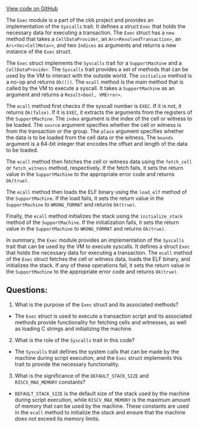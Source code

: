 [View code on GitHub](https://github.com/nervosnetwork/ckb/script/src/syscalls/exec.rs)

The `Exec` module is a part of the ckb project and provides an implementation of the `Syscalls` trait. It defines a struct `Exec` that holds the necessary data for executing a transaction. The `Exec` struct has a `new` method that takes a `CellDataProvider`, an `Arc<ResolvedTransaction>`, an `Arc<Vec<CellMeta>>`, and two `Indices` as arguments and returns a new instance of the `Exec` struct.

The `Exec` struct implements the `Syscalls` trait for a `SupportMachine` and a `CellDataProvider`. The `Syscalls` trait provides a set of methods that can be used by the VM to interact with the outside world. The `initialize` method is a no-op and returns `Ok(())`. The `ecall` method is the main method that is called by the VM to execute a syscall. It takes a `SupportMachine` as an argument and returns a `Result<bool, VMError>`.

The `ecall` method first checks if the syscall number is `EXEC`. If it is not, it returns `Ok(false)`. If it is `EXEC`, it extracts the arguments from the registers of the `SupportMachine`. The `index` argument is the index of the cell or witness to be loaded. The `source` argument specifies whether the cell or witness is from the transaction or the group. The `place` argument specifies whether the data is to be loaded from the cell data or the witness. The `bounds` argument is a 64-bit integer that encodes the offset and length of the data to be loaded.

The `ecall` method then fetches the cell or witness data using the `fetch_cell` or `fetch_witness` method, respectively. If the fetch fails, it sets the return value in the `SupportMachine` to the appropriate error code and returns `Ok(true)`.

The `ecall` method then loads the ELF binary using the `load_elf` method of the `SupportMachine`. If the load fails, it sets the return value in the `SupportMachine` to `WRONG_FORMAT` and returns `Ok(true)`.

Finally, the `ecall` method initializes the stack using the `initialize_stack` method of the `SupportMachine`. If the initialization fails, it sets the return value in the `SupportMachine` to `WRONG_FORMAT` and returns `Ok(true)`.

In summary, the `Exec` module provides an implementation of the `Syscalls` trait that can be used by the VM to execute syscalls. It defines a struct `Exec` that holds the necessary data for executing a transaction. The `ecall` method of the `Exec` struct fetches the cell or witness data, loads the ELF binary, and initializes the stack. If any of these operations fail, it sets the return value in the `SupportMachine` to the appropriate error code and returns `Ok(true)`.
## Questions: 
 1. What is the purpose of the `Exec` struct and its associated methods?
- The `Exec` struct is used to execute a transaction script and its associated methods provide functionality for fetching cells and witnesses, as well as loading C strings and initializing the machine.

2. What is the role of the `Syscalls` trait in this code?
- The `Syscalls` trait defines the system calls that can be made by the machine during script execution, and the `Exec` struct implements this trait to provide the necessary functionality.

3. What is the significance of the `DEFAULT_STACK_SIZE` and `RISCV_MAX_MEMORY` constants?
- `DEFAULT_STACK_SIZE` is the default size of the stack used by the machine during script execution, while `RISCV_MAX_MEMORY` is the maximum amount of memory that can be used by the machine. These constants are used in the `ecall` method to initialize the stack and ensure that the machine does not exceed its memory limits.